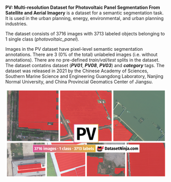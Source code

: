 **PV: Multi-resolution Dataset for Photovoltaic Panel Segmentation From Satellite and Aerial Imagery** is a dataset for a semantic segmentation task. It is used in the urban planning, energy, environmental, and urban planning industries. 

The dataset consists of 3716 images with 3713 labeled objects belonging to 1 single class (*photovoltaic_panel*).

Images in the PV dataset have pixel-level semantic segmentation annotations. There are 3 (0% of the total) unlabeled images (i.e. without annotations). There are no pre-defined <i>train/val/test</i> splits in the dataset. The dataset contatins dataset (***PV01***, ***PV08***, ***PV03***) and ***category*** tags. The dataset was released in 2021 by the Chinese Academy of Sciences, Southern Marine Science and Engineering Guangdong Laboratory, Nanjing Normal University, and China Provincial Geomatics Center of Jiangsu.

<img src="https://github.com/dataset-ninja/pv/raw/main/visualizations/poster.png">
